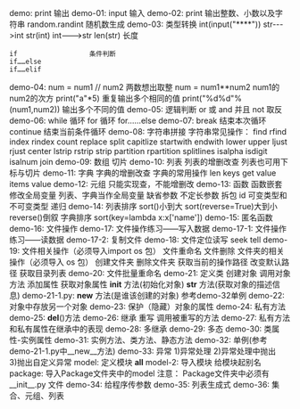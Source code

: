 demo:
    print   输出
demo-01:
    input   输入
demo-02:
    print           输出整数、小数以及字符串
    random.randint  随机数生成
demo-03:
    类型转换
    int(input("****"))  str--->int
    str(int)            int--->str
    len(str)            长度

    if                  条件判断
    if……else
    if……elif
demo-04:
    num = num1 // num2          两数想出取整
    num = num1**num2            num1的num2的次方
    print("a"*5)                重复输出多个相同的值
    print("%d%d"%(num1,num2))   输出多个不同的值
demo-05:
    逻辑判断
    or      或
    and     并且
    not     取反
demo-06:
    while   循环
    for     循环
    for……else
demo-07:
    break       结束本次循环
    continue    结束当前条件循环
demo-08:
    字符串拼接
    字符串常见操作：
        find    rfind   index   rindex      count      replace
        split   capitlize       startwith   endwith
        lower       upper       ljust       rjust      center
        lstrip      rstrip     strip        partition   rpartition
        splitlines  isalpha     isdigit     isalnum     join
demo-09:
    数组
    切片
demo-10:
    列表
    列表的增删改查
    列表也可用下标与切片
demo-11:
    字典
    字典的增删改查
    字典的常用操作
        len     keys    get     value   items   value
demo-12:
    元组
    只能实现查，不能增删改
demo-13:
    函数
    函数嵌套
    修改全局变量
    列表、字典当作全局变量
    缺省参数
    不定长参数
    拆包
    id
    可变类型和不可变类型
    递归
demo-14:
    列表排序 sort()小到大
            sort(reverse=True)大到小
            reverse()倒叙
    字典排序 sort(key=lambda x:x['name'])
demo-15:
    匿名函数
demo-16:
    文件操作
demo-17:
    文件操作练习——写入数据
demo-17-1:
    文件操作练习——读数据
demo-17-2:
    复制文件
demo-18:
    文件定位读写   seek   tell
demo-19:
    文件相关操作（必须导入import os 包）
        文件重命名
        文件删除
    文件夹的相关操作（必须导入 os 包）
        创建文件夹
        删除文件夹
        获取当前的操作路径
        改变默认路径
        获取目录列表
demo-20:
    文件批量重命名
demo-21:
    定义类
    创建对象
    调用对象方法
    添加属性
    获取对象属性
    __init__ 方法(初始化对象)
    __str__ 方法(获取对象的描述信息)
demo-21-1.py:
    __new__ 方法(是谁该创建的对象)
    参考demo-32单例
demo-22:
    对象中存放另一个对象
demo-23:
    保护（隐藏）对象的属性
demo-24:
    私有方法
demo-25:
    __del__()方法
demo-26:
    继承
    重写
    调用被重写的方法
demo-27:
    私有方法和私有属性在继承中的表现
demo-28:
    多继承
demo-29:
    多态
demo-30:
    类属性-实例属性
demo-31:
    实例方法、类方法、静态方法
demo-32:
    单例(参考demo-21-1.py中__new__方法)
demo-33:
    异常
        1)异常处理
        2)异常处理中抛出    
        3)抛出自定义异常
model:
    定义模块
    __all__
model-2:
    导入模块
    给模块起别名
package:
    导入Package文件夹中的model
        注意：
            Package文件夹中必须有__init__.py 文件
demo-34:
    给程序传参数
demo-35:
    列表生成式
demo-36:
    集合、元组、列表




